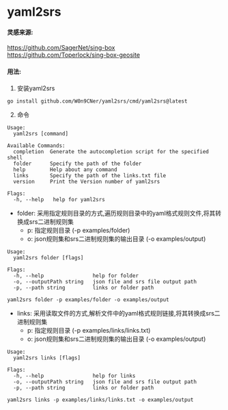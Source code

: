 # yaml2srs

#### 灵感来源: 
https://github.com/SagerNet/sing-box  
https://github.com/Toperlock/sing-box-geosite  

#### 用法:
1. 安装yaml2srs
```
go install github.com/W0n9CNer/yaml2srs/cmd/yaml2srs@latest
```
2. 命令
```
Usage:
  yaml2srs [command]

Available Commands:
  completion  Generate the autocompletion script for the specified shell
  folder      Specify the path of the folder
  help        Help about any command
  links       Specify the path of the links.txt file
  version     Print the Version number of yaml2srs

Flags:
  -h, --help   help for yaml2srs
```
- folder: 采用指定规则目录的方式,遍历规则目录中的yaml格式规则文件,将其转换成srs二进制规则集  
  - p: 指定规则目录 (-p examples/folder)  
  - o: json规则集和srs二进制规则集的输出目录 (-o examples/output)
```
Usage:
  yaml2srs folder [flags]

Flags:
  -h, --help                help for folder
  -o, --outputPath string   json file and srs file output path
  -p, --path string         links or folder path

```
```
yaml2srs folder -p examples/folder -o examples/output
```

- links: 采用读取文件的方式,解析文件中的yaml格式规则链接,将其转换成srs二进制规则集
  - p: 指定规则目录 (-p examples/links/links.txt)  
  - o: json规则集和srs二进制规则集的输出目录 (-o examples/output)
```
Usage:
  yaml2srs links [flags]

Flags:
  -h, --help                help for links
  -o, --outputPath string   json file and srs file output path
  -p, --path string         links or folder path
```
```
yaml2srs links -p examples/links/links.txt -o examples/output
```
